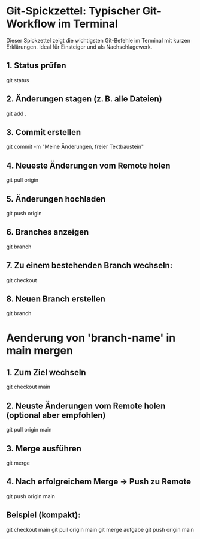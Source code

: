 # Git-Spickzettel: Typischer Git-Workflow im Terminal

Dieser Spickzettel zeigt die wichtigsten Git-Befehle im Terminal mit kurzen Erklärungen. Ideal für Einsteiger und als Nachschlagewerk.


## 1. Status prüfen

git status

## 2. Änderungen stagen (z. B. alle Dateien)

git add <Datei Name>.

## 3. Commit erstellen

git commit -m "Meine Änderungen, freier Textbaustein"

## 4. Neueste Änderungen vom Remote holen

git pull origin <branch-name>

## 5. Änderungen hochladen

git push origin <branch-name>

## 6. Branches anzeigen

git branch

## 7. Zu einem bestehenden Branch wechseln:

git checkout <branch-name>

## 8. Neuen Branch erstellen

git branch <branch-name>


# Aenderung von 'branch-name' in main mergen

## 1. Zum Ziel wechseln

git checkout main

## 2. Neuste Änderungen vom Remote holen (optional aber empfohlen)

git pull origin main

## 3. Merge ausführen

git merge <branch-name>

## 4. Nach erfolgreichem Merge → Push zu Remote

git push origin main

## Beispiel (kompakt):

git checkout main
git pull origin main
git merge aufgabe
git push origin main

